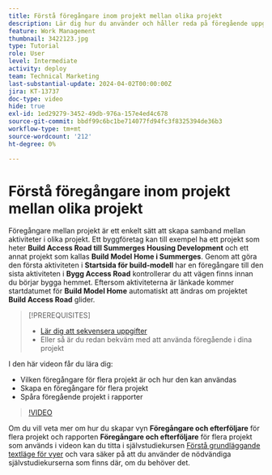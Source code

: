 ```yaml
---
title: Förstå föregångare inom projekt mellan olika projekt
description: Lär dig hur du använder och håller reda på föregående uppgifter i två eller flera projekt.
feature: Work Management
thumbnail: 3422123.jpg
type: Tutorial
role: User
level: Intermediate
activity: deploy
team: Technical Marketing
last-substantial-update: 2024-04-02T00:00:00Z
jira: KT-13737
doc-type: video
hide: true
exl-id: 1ed29279-3452-49db-976a-157e4ed4c678
source-git-commit: bbdf99c6bc1be714077fd94fc3f8325394de36b3
workflow-type: tm+mt
source-wordcount: '212'
ht-degree: 0%

---
```


# Förstå föregångare inom projekt mellan olika projekt

Föregångare mellan projekt är ett enkelt sätt att skapa samband mellan aktiviteter i olika projekt. Ett byggföretag kan till exempel ha ett projekt som heter **Build Access Road till Summerges Housing Development** och ett annat projekt som kallas **Build Model Home i Summerges**. Genom att göra den första aktiviteten i **Startsida för build-modell** har en föregångare till den sista aktiviteten i **Bygg Access Road** kontrollerar du att vägen finns innan du börjar bygga hemmet. Eftersom aktiviteterna är länkade kommer startdatumet för **Build Model Home** automatiskt att ändras om projektet **Build Access Road** glider.

>[!PREREQUISITES]
>
>* [Lär dig att sekvensera uppgifter](https://experienceleague.adobe.com/docs/workfront-learn/tutorials-workfront/manage-work/tasks/learn-to-sequence-tasks.html?lang=sv-SE)
>* Eller så är du redan bekväm med att använda föregående i dina projekt


I den här videon får du lära dig:

* Vilken föregångare för flera projekt är och hur den kan användas
* Skapa en föregångare för flera projekt
* Spåra föregående projekt i rapporter

>[!VIDEO](https://video.tv.adobe.com/v/3428950/?quality=12&learn=on&enablevpops=1&captions=swe)

Om du vill veta mer om hur du skapar vyn **Föregångare och efterföljare** för flera projekt och rapporten **Föregångare och efterföljare** för flera projekt som används i videon kan du titta i självstudiekursen [Förstå grundläggande textläge för vyer](https://experienceleague.adobe.com/docs/workfront-learn/tutorials-workfront/reporting/intermediate-reporting/basic-text-mode-for-views.html?lang=sv-SE) och vara säker på att du använder de nödvändiga självstudiekurserna som finns där, om du behöver det.
